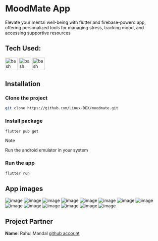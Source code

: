 # MoodMate App
Elevate your mental well-being with flutter and firebase-powerd app, offering 
personalized tools for managing stress, tracking mood, and accessing supportive 
resources

## Tech Used: 
 <img src="https://user-images.githubusercontent.com/25181517/186150304-1568ffdf-4c62-4bdc-9cf1-8d8efcea7c5b.png" alt="bash" width="40" height="40"/>  <img src="https://user-images.githubusercontent.com/25181517/189716855-2c69ca7a-5149-4647-936d-780610911353.png" alt="bash" width="40" height="40"/>  <img src="https://user-images.githubusercontent.com/25181517/186150365-da1eccce-6201-487c-8649-45e9e99435fd.png" alt="bash" width="40" height="40"/> 

## Installation

### Clone the project
```bash
git clone https://github.com/Linux-DEX/moodmate.git
```

### Install package
```bash
flutter pub get
```

> [!NOTE]
> Run the android emulator in your system

### Run the app
```bash
flutter run
```

## App images
![image](./img/img1.jpg)
![image](./img/img2.jpg)
![image](./img/img3.jpg)
![image](./img/img4.jpg)
![image](./img/img5.jpg)
![image](./img/img6.jpg)
![image](./img/img7.jpg)
![image](./img/img8.jpg)
![image](./img/img9.jpg)
![image](./img/img10.jpg)
![image](./img/img11.jpg)
![image](./img/img12.jpg)
![image](./img/img13.jpg)
![image](./img/img14.jpg)

## Project Partner
**Name**: Rahul Mandal
[github account](https://github.com/rahulmandal112)

